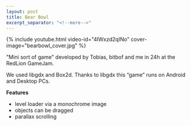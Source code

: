 ```yaml
---
layout: post
title: Bear Bowl
excerpt_separator: "<!--more-->"
---
```


{% include youtube.html video-id="4IWxzd2qINo" cover-image="bearbowl_cover.jpg" %}

"Mini sort of game" developed by Tobias, bitbof and me in 24h at the RedLion GameJam.

We used libgdx and Box2d. Thanks to libgdx this “game” runs on Android and Desktop PCs.

**Features**
* level loader via a monochrome image
* objects can be dragged
* parallax scrolling 